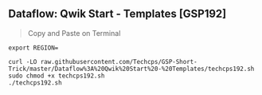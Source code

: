 ## Dataflow: Qwik Start - Templates [GSP192]

> Copy and Paste on Terminal

```
export REGION=

curl -LO raw.githubusercontent.com/Techcps/GSP-Short-Trick/master/Dataflow%3A%20Qwik%20Start%20-%20Templates/techcps192.sh
sudo chmod +x techcps192.sh
./techcps192.sh

```
